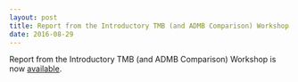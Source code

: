 ```yaml
---
layout: post
title: Report from the Introductory TMB (and ADMB Comparison) Workshop is now available.
date: 2016-08-29
---
```


Report from the Introductory TMB (and ADMB Comparison) Workshop is now [available](/courses/previous/february-2016/tmb_admb_workshop_uw_feb_2016.pdf).

